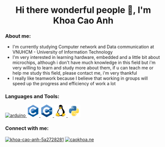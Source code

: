 <h1 align="center">Hi there wonderful people 👋, I'm Khoa Cao Anh</h1>

<h3 align="left">About me:</h3>

- I'm currently studying Computer network and Data communication at VNUHCM - University of Information Technology
- I'm very interested in learning hardware, embedded and a little bit about microchips, although i don't have much knowledge in this field but i'm very willing to learn and study more about them, if u can teach me or help me study this field, please contact me, i'm very thankful
- I really like teamwork because I believe that working in groups will speed up the progress and efficiency of work a lot

<h3 align="left">Languages and Tools:</h3>
<p align="left"> <a href="https://www.arduino.cc/" target="_blank" rel="noreferrer"> <img src="https://cdn.worldvectorlogo.com/logos/arduino-1.svg" alt="arduino" width="40" height="40"/> </a> <a href="https://www.cprogramming.com/" target="_blank" rel="noreferrer"> <img src="https://raw.githubusercontent.com/devicons/devicon/master/icons/c/c-original.svg" alt="c" width="40" height="40"/> </a> <a href="https://www.w3schools.com/cpp/" target="_blank" rel="noreferrer"> <img src="https://raw.githubusercontent.com/devicons/devicon/master/icons/cplusplus/cplusplus-original.svg" alt="cplusplus" width="40" height="40"/> </a> <a href="https://www.linux.org/" target="_blank" rel="noreferrer"> <img src="https://raw.githubusercontent.com/devicons/devicon/master/icons/linux/linux-original.svg" alt="linux" width="40" height="40"/> </a> <a href="https://www.python.org" target="_blank" rel="noreferrer"> <img src="https://raw.githubusercontent.com/devicons/devicon/master/icons/python/python-original.svg" alt="python" width="40" height="40"/> </a> </p>

<h3 align="left">Connect with me:</h3>
<p align="left">
<a href="https://linkedin.com/in/khoa-cao-anh-5a2728281" target="blank"><img align="center" src="https://raw.githubusercontent.com/rahuldkjain/github-profile-readme-generator/master/src/images/icons/Social/linked-in-alt.svg" alt="khoa-cao-anh-5a2728281" height="30" width="40" /></a>
<a href="https://fb.com/caokhoa.ne" target="blank"><img align="center" src="https://raw.githubusercontent.com/rahuldkjain/github-profile-readme-generator/master/src/images/icons/Social/facebook.svg" alt="caokhoa.ne" height="30" width="40" /></a>
</p>
